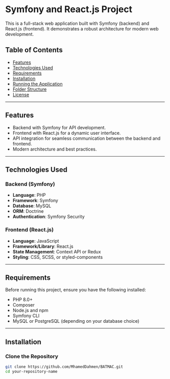 # Symfony and React.js Project

This is a full-stack web application built with Symfony (backend) and React.js (frontend). It demonstrates a robust architecture for modern web development.

## Table of Contents

- [Features](#features)
- [Technologies Used](#technologies-used)
- [Requirements](#requirements)
- [Installation](#installation)
- [Running the Application](#running-the-application)
- [Folder Structure](#folder-structure)
- [License](#license)

---

## Features

- Backend with Symfony for API development.
- Frontend with React.js for a dynamic user interface.
- API integration for seamless communication between the backend and frontend.
- Modern architecture and best practices.

---

## Technologies Used

### Backend (Symfony)
- **Language**: PHP
- **Framework**: Symfony
- **Database**: MySQL 
- **ORM**: Doctrine
- **Authentication**: Symfony Security

### Frontend (React.js)
- **Language**: JavaScript
- **Framework/Library**: React.js
- **State Management**: Context API or Redux
- **Styling**: CSS, SCSS, or styled-components

---

## Requirements

Before running this project, ensure you have the following installed:

- PHP 8.0+  
- Composer  
- Node.js and npm  
- Symfony CLI  
- MySQL or PostgreSQL (depending on your database choice)

---

## Installation

### Clone the Repository
```bash
git clone https://github.com/MhamedDahmen/BATMAC.git
cd your-repository-name
